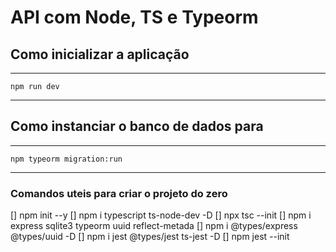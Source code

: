 # API com Node, TS e Typeorm

## Como inicializar a aplicação

---
    npm run dev
---

## Como instanciar o banco de dados para

---
    npm typeorm migration:run
---

### Comandos uteis para criar o projeto do zero

[] npm init --y
[] npm i typescript ts-node-dev -D
[] npx tsc --init
[] npm i express sqlite3 typeorm uuid reflect-metada
[] npm i @types/express @types/uuid -D
[] npm i jest @types/jest ts-jest -D
[] npm jest --init
